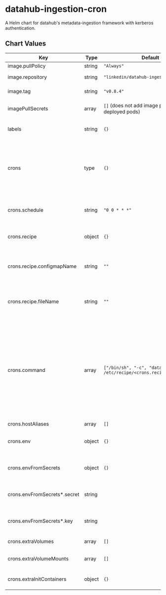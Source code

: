 datahub-ingestion-cron
================
A Helm chart for datahub's metadata-ingestion framework with kerberos authentication.

## Chart Values

| Key | Type | Default | Description |
|-----|------|---------|-------------|
| image.pullPolicy | string | `"Always"` | Image pull policy |
| image.repository | string | `"linkedin/datahub-ingestion"` | DataHub Ingestion image repository |
| image.tag | string | `"v0.8.4"` | DataHub Ingestion image tag |
| imagePullSecrets | array | `[]` (does not add image pull secrets to deployed pods) | Docker registry secret names as an array |
| labels | string | `{}` | Metadata labels to be added to each crawling cron job |
| crons | type | `{}` | A map of crawling parameters per different technology being crawler, the key in the object will be used as the name for the new cron job |
| crons.schedule | string | `"0 0 * * *"` | Cron expression (default is daily at midnight) for crawler jobs |
| crons.recipe | object | `{}` | Recipe configuration to be executed (required) |
| crons.recipe.configmapName | string | `""` | Name of configmap to be mounted containing recipe to be executed |
| crons.recipe.fileName | string | `""` | Name of property within configMap referenced by `recipe.configName` with the concrete recipe definition |
| crons.command | array | `["/bin/sh", "-c", "datahub ingest -c /etc/recipe/<crons.recipe.fileName>"]` | Array of strings denoting the crawling command to be invoked in the cron job. By default it will execute the recipe defined in the `crons.recipe` object. Cron crawling customization is possible by having extra volumes with custom logic to be executed. |
| crons.hostAliases | array | `[]` | host aliases |
| crons.env | object | `{}` | Environment variables to add to the cronjob container |
| crons.envFromSecrets | object | `{}` | Environment variables from secrets to the cronjob container |
| crons.envFromSecrets*.secret | string | | secretKeyRef.name used for environment variable |
| crons.envFromSecrets*.key | string | | secretKeyRef.key used for environment variable |
| crons.extraVolumes | array | `[]` | Additional volumes to add to the pods |
| crons.extraVolumeMounts | array | `[]` | Additional volume mounts to add to the pods |
| crons.extraInitContainers | object | `{}` | Init containers to add to the cronjob container |
